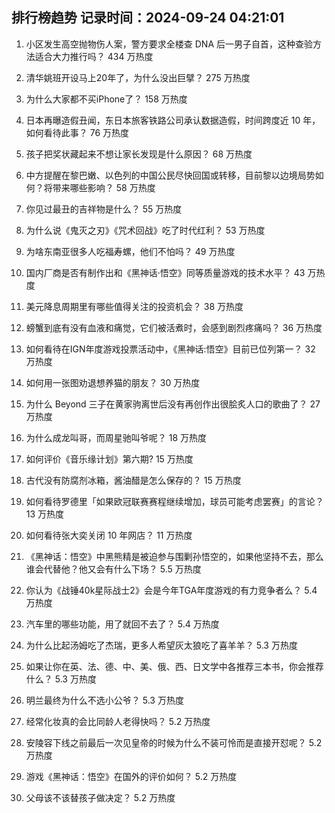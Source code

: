 
## 排行榜趋势 记录时间：2024-09-24 04:21:01
  
  1. 小区发生高空抛物伤人案，警方要求全楼查 DNA 后一男子自首，这种查验方法适合大力推行吗？ 434 万热度
    
  2. 清华姚班开设马上20年了，为什么没出巨擘？ 275 万热度
    
  3. 为什么大家都不买iPhone了？ 158 万热度
    
  4. 日本再曝造假丑闻，东日本旅客铁路公司承认数据造假，时间跨度近 10 年，如何看待此事？ 76 万热度
    
  5. 孩子把奖状藏起来不想让家长发现是什么原因？ 68 万热度
    
  6. 中方提醒在黎巴嫩、以色列的中国公民尽快回国或转移，目前黎以边境局势如何？将带来哪些影响？ 58 万热度
    
  7. 你见过最丑的吉祥物是什么？ 55 万热度
    
  8. 为什么说《鬼灭之刃》《咒术回战》吃了时代红利？ 53 万热度
    
  9. 为啥东南亚很多人吃福寿螺，他们不怕吗？ 49 万热度
    
  10. 国内厂商是否有制作出和《黑神话·悟空》同等质量游戏的技术水平？ 43 万热度
    
  11. 美元降息周期里有哪些值得关注的投资机会？ 38 万热度
    
  12. 螃蟹到底有没有血液和痛觉，它们被活煮时，会感到剧烈疼痛吗？ 36 万热度
    
  13. 如何看待在IGN年度游戏投票活动中，《黑神话:悟空》目前已位列第一？ 32 万热度
    
  14. 如何用一张图劝退想养猫的朋友？ 30 万热度
    
  15. 为什么 Beyond 三子在黄家驹离世后没有再创作出很脍炙人口的歌曲了？ 27 万热度
    
  16. 为什么成龙叫哥，而周星驰叫爷呢？ 18 万热度
    
  17. 如何评价《音乐缘计划》第六期? 15 万热度
    
  18. 古代没有防腐剂冰箱，酱油醋是怎么保存的？ 15 万热度
    
  19. 如何看待罗德里「如果欧冠联赛赛程继续增加，球员可能考虑罢赛」的言论？ 13 万热度
    
  20. 如何看待张大奕关闭 10 年网店？ 11 万热度
    
  21. 《黑神话：悟空》中黑熊精是被迫参与围剿孙悟空的，如果他坚持不去，那么谁会代替他？他又会有什么下场？ 5.5 万热度
    
  22. 你认为《战锤40k星际战士2》会是今年TGA年度游戏的有力竞争者么？ 5.4 万热度
    
  23. 汽车里的哪些功能，用了就回不去了？ 5.4 万热度
    
  24. 为什么比起汤姆吃了杰瑞，更多人希望灰太狼吃了喜羊羊？ 5.3 万热度
    
  25. 如果让你在英、法、德、中、美、俄、西、日文学中各推荐三本书，你会推荐什么？ 5.3 万热度
    
  26. 明兰最终为什么不选小公爷？ 5.3 万热度
    
  27. 经常化妆真的会比同龄人老得快吗？ 5.2 万热度
    
  28. 安陵容下线之前最后一次见皇帝的时候为什么不装可怜而是直接开怼呢？ 5.2 万热度
    
  29. 游戏《黑神话：悟空》在国外的评价如何？ 5.2 万热度
    
  30. 父母该不该替孩子做决定？ 5.2 万热度
    
